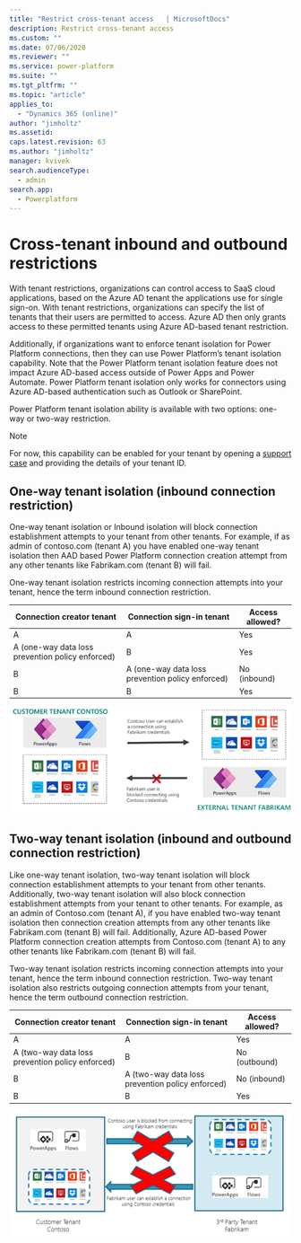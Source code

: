 ```yaml
---
title: "Restrict cross-tenant access   | MicrosoftDocs"
description: Restrict cross-tenant access  
ms.custom: ""
ms.date: 07/06/2020
ms.reviewer: ""
ms.service: power-platform
ms.suite: ""
ms.tgt_pltfrm: ""
ms.topic: "article"
applies_to: 
  - "Dynamics 365 (online)"
author: "jimholtz"
ms.assetid: 
caps.latest.revision: 63
ms.author: "jimholtz"
manager: kvivek
search.audienceType: 
  - admin
search.app: 
  - Powerplatform
---
```

# Cross-tenant inbound and outbound restrictions

With tenant restrictions, organizations can control access to SaaS cloud applications, based on the Azure AD tenant the applications use for single sign-on. With tenant restrictions, organizations can specify the list of tenants that their users are permitted to access. Azure AD then only grants access to these permitted tenants using Azure AD-based tenant restriction. 

Additionally, if organizations want to enforce tenant isolation for Power Platform connections, then they can use Power Platform’s tenant isolation capability. Note that the Power Platform tenant isolation feature does not impact Azure AD-based access outside of Power Apps and Power Automate. Power Platform tenant isolation only works for connectors using Azure AD-based authentication such as Outlook or SharePoint.  

Power Platform tenant isolation ability is available with two options: one-way or two-way restriction.  

> [!NOTE]
> For now, this capability can be enabled for your tenant by opening a [support case](get-help-support.md) and providing the details of your tenant ID.  

## One-way tenant isolation (inbound connection restriction) 

One-way tenant isolation or Inbound isolation will block connection establishment attempts to your tenant from other tenants. For example, if as admin of contoso.com (tenant A) you have enabled one-way tenant isolation then AAD based Power Platform connection creation attempt from any other tenants like Fabrikam.com (tenant B) will fail.  

One-way tenant isolation restricts incoming connection attempts into your tenant, hence the term inbound connection restriction.  

|Connection creator tenant   |Connection sign-in tenant   |Access allowed?   |
|---------|---------|---------|
|A     | A        | Yes         |
|A (one-way data loss prevention policy enforced)     | B        | Yes         |
|B     | A (one-way data loss prevention policy enforced)         | No (inbound)        |
|B     | B        | Yes        |

![Restrict inbound cross-tenant access](media/restrict-inbound-cross-tenant.png "Restrict inbound cross-tenant access")

## Two-way tenant isolation (inbound and outbound connection restriction) 

Like one-way tenant isolation, two-way tenant isolation will block connection establishment attempts to your tenant from other tenants. Additionally, two-way tenant isolation will also block connection establishment attempts from your tenant to other tenants. For example, as an admin of Contoso.com (tenant A), if you have enabled two-way tenant isolation then connection creation attempts from any other tenants like Fabrikam.com (tenant B) will fail. Additionally, Azure AD-based Power Platform connection creation attempts from Contoso.com (tenant A) to any other tenants like Fabrikam.com (tenant B) will fail.  

Two-way tenant isolation restricts incoming connection attempts into your tenant, hence the term inbound connection restriction. Two-way tenant isolation also restricts outgoing connection attempts from your tenant, hence the term outbound connection restriction. 

|Connection creator tenant   |Connection sign-in tenant   |Access allowed?   |
|---------|---------|---------|
|A     | A        | Yes         |
|A (two-way data loss prevention policy enforced)     | B        | No (outbound)         |
|B     | A (two-way data loss prevention policy enforced)         | No (inbound)        |
|B     | B        | Yes        |

![Restrict outbound cross-tenant access](media/restrict-outbound-inbound-cross-tenant.png "Restrict outbound cross-tenant access")